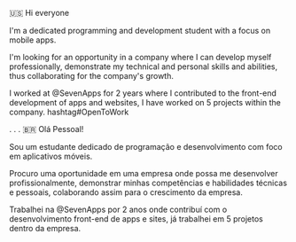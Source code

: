🇺🇸 
Hi everyone 

I'm a dedicated programming and development student with a focus on mobile apps.

I'm looking for an opportunity in a company where I can develop myself professionally, demonstrate my technical and personal skills and abilities, thus collaborating for the company's growth.

I worked at @SevenApps for 2 years where I contributed to the front-end development of apps and websites, I have worked on 5 projects within the company.
 hashtag#OpenToWork

.
.
.
🇧🇷
Olá Pessoal!

Sou um estudante dedicado de programação e desenvolvimento com foco em aplicativos móveis.

Procuro uma oportunidade em uma empresa onde possa me desenvolver profissionalmente, demonstrar minhas competências e habilidades técnicas e pessoais, colaborando assim para o crescimento da empresa.

Trabalhei na @SevenApps por 2 anos onde contribuí com o desenvolvimento front-end de apps e sites, já trabalhei em 5 projetos dentro da empresa.
